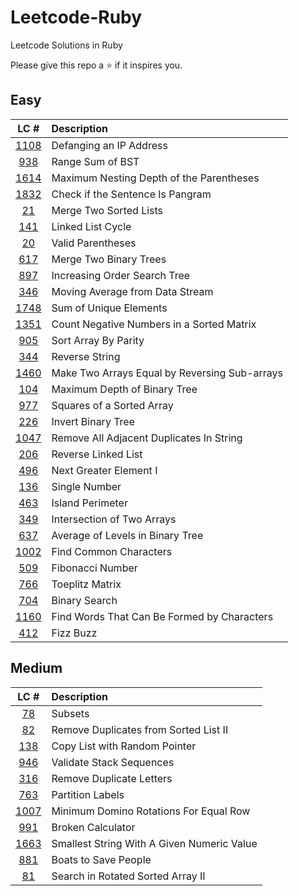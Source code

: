 # Leetcode-Ruby
Leetcode Solutions in Ruby

Please give this repo a ⭐ if it inspires you.

## Easy
|LC #|Description|
|:-:|:-|
|[1108](https://leetcode.com/problems/defanging-an-ip-address/)| Defanging an IP Address|
|[938](https://leetcode.com/problems/range-sum-of-bst/)| Range Sum of BST|
|[1614](https://leetcode.com/problems/maximum-nesting-depth-of-the-parentheses/)| Maximum Nesting Depth of the Parentheses|
|[1832](https://leetcode.com/problems/check-if-the-sentence-is-pangram/)| Check if the Sentence Is Pangram|
|[21](https://leetcode.com/problems/merge-two-sorted-lists/)| Merge Two Sorted Lists|
|[141](https://leetcode.com/problems/linked-list-cycle/)| Linked List Cycle|
|[20](https://leetcode.com/problems/valid-parentheses/)| Valid Parentheses|
|[617](https://leetcode.com/problems/merge-two-binary-trees/)| Merge Two Binary Trees|
|[897](https://leetcode.com/problems/increasing-order-search-tree/)|  Increasing Order Search Tree|
|[346](https://leetcode.com/problems/moving-average-from-data-stream/)|  Moving Average from Data Stream|
|[1748](https://leetcode.com/problems/sum-of-unique-elements/)| Sum of Unique Elements|
|[1351](https://leetcode.com/problems/count-negative-numbers-in-a-sorted-matrix/)| Count Negative Numbers in a Sorted Matrix|
|[905](https://leetcode.com/problems/sort-array-by-parity/)| Sort Array By Parity|
|[344](https://leetcode.com/problems/reverse-string/)| Reverse String|
|[1460](https://leetcode.com/problems/make-two-arrays-equal-by-reversing-sub-arrays/)| Make Two Arrays Equal by Reversing Sub-arrays|
|[104](https://leetcode.com/problems/maximum-depth-of-binary-tree/)| Maximum Depth of Binary Tree|
|[977](https://leetcode.com/problems/squares-of-a-sorted-array/)| Squares of a Sorted Array|
|[226](https://leetcode.com/problems/invert-binary-tree/)| Invert Binary Tree|
|[1047](https://leetcode.com/problems/remove-all-adjacent-duplicates-in-string/)| Remove All Adjacent Duplicates In String|
|[206](https://leetcode.com/problems/reverse-linked-list/)| Reverse Linked List|
|[496](https://leetcode.com/problems/next-greater-element-i/)| Next Greater Element I|
|[136](https://leetcode.com/problems/single-number/)| Single Number|
|[463](https://leetcode.com/problems/island-perimeter/)| Island Perimeter|
|[349](https://leetcode.com/problems/intersection-of-two-arrays/)| Intersection of Two Arrays|
|[637](https://leetcode.com/problems/average-of-levels-in-binary-tree/)| Average of Levels in Binary Tree|
|[1002](https://leetcode.com/problems/find-common-characters/)| Find Common Characters|
|[509](https://leetcode.com/problems/fibonacci-number/)| Fibonacci Number|
|[766](https://leetcode.com/problems/toeplitz-matrix/)| Toeplitz Matrix|
|[704](https://leetcode.com/problems/binary-search/)| Binary Search|
|[1160](https://leetcode.com/problems/find-words-that-can-be-formed-by-characters/)| Find Words That Can Be Formed by Characters|
|[412](https://leetcode.com/problems/fizz-buzz/)| Fizz Buzz|

## Medium
|LC #|Description|
|:-:|:-|
|[78](https://leetcode.com/problems/subsets/)| Subsets|
|[82](https://leetcode.com/problems/remove-duplicates-from-sorted-list-ii/)| Remove Duplicates from Sorted List II|
|[138](https://leetcode.com/problems/copy-list-with-random-pointer/)| Copy List with Random Pointer|
|[946](https://leetcode.com/problems/validate-stack-sequences/)| Validate Stack Sequences|
|[316](https://leetcode.com/problems/remove-duplicate-letters/)| Remove Duplicate Letters|
|[763](https://leetcode.com/problems/partition-labels/)| Partition Labels|
|[1007](https://leetcode.com/problems/minimum-domino-rotations-for-equal-row/)| Minimum Domino Rotations For Equal Row|
|[991](https://leetcode.com/problems/broken-calculator/)| Broken Calculator|
|[1663](https://leetcode.com/problems/smallest-string-with-a-given-numeric-value/)| Smallest String With A Given Numeric Value|
|[881](https://leetcode.com/problems/boats-to-save-people/)| Boats to Save People|
|[81](https://leetcode.com/problems/search-in-rotated-sorted-array-ii/)| Search in Rotated Sorted Array II|
